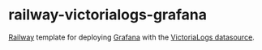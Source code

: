 # railway-victorialogs-grafana

[Railway](https://railway.app?referralCode=qrkZ7u) template for deploying [Grafana](https://grafana.com/) with the [VictoriaLogs datasource](https://github.com/VictoriaMetrics/victorialogs-datasource).
